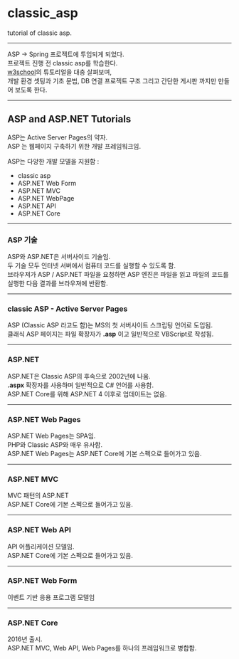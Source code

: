 # classic_asp
tutorial of classic asp.  
  
---
  
ASP -> Spring 프로젝트에 투입되게 되었다.  
프로젝트 진행 전 classic asp를 학습한다.  
[w3school](https://www.w3schools.com/asp/default.asp)의 튜토리얼을 대충 살펴보며,  
개발 환경 셋팅과 기초 문법, DB 연결 프로젝트 구조 그리고 간단한 게시판 까지만 만들어 보도록 한다.  
  

---
  
## ASP and ASP.NET Tutorials

ASP는 Active Server Pages의 약자.  
ASP 는 웹페이지 구축하기 위한 개발 프레임워크임.  
  
ASP는 다양한 개발 모델을 지원함 :  
- classic asp
- ASP.NET Web Form
- ASP.NET MVC
- ASP.NET WebPage
- ASP.NET API
- ASP.NET Core
  

---
  
### ASP 기술

ASP와 ASP.NET은 서버사이드 기술임.  
두 기술 모두 인터넷 서버에서 컴퓨터 코드를 실행할 수 있도록 함.  
브라우져가 ASP / ASP.NET 파일을 요청하면 ASP 엔진은 파일을 읽고 파일의 코드를 실행한 다음 결과를 브라우져에 반환함.
  

---
  
### classic ASP - Active Server Pages

ASP (Classic ASP 라고도 함)는 MS의 첫 서버사이트 스크립팅 언어로 도입됨.  
클래식 ASP 페이지는 파일 확장자가 **.asp** 이고 일반적으로 VBScript로 작성됨.
  

---
  
### ASP.NET

ASP.NET은 Classic ASP의 후속으로 2002년에 나옴.  
**.aspx** 확장자를 사용하며 일반적으로 C# 언어를 사용함.  
ASP.NET Core를 위해 ASP.NET 4 이후로 업데이트는 없음.  
  

---
  
### ASP.NET Web Pages

ASP.NET Web Pages는 SPA임.  
PHP와 Classic ASP와 매우 유사함.  
ASP.NET Web Pages는 ASP.NET Core에 기본 스펙으로 들어가고 있음.
  

---
  
### ASP.NET MVC

MVC 패턴의 ASP.NET  
ASP.NET Core에 기본 스펙으로 들어가고 있음.  
  

---
  
### ASP.NET Web API

API 어플리케이션 모델임.  
ASP.NET Core에 기본 스펙으로 들어가고 있음.  
  

---
  
### ASP.NET Web Form

이벤트 기반 응용 프로그램 모델임
  

---
  
### ASP.NET Core

2016년 출시.  
ASP.NET MVC, Web API, Web Pages를 하나의 프레임워크로 병합함.
